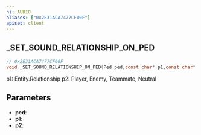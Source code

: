 ```yaml
---
ns: AUDIO
aliases: ["0x2E31ACA7477CF00F"]
apiset: client
---
```

## _SET_SOUND_RELATIONSHIP_ON_PED

```c
// 0x2E31ACA7477CF00F
void _SET_SOUND_RELATIONSHIP_ON_PED(Ped ped,const char* p1,const char* p2);
```

p1: Entity.Relationship
p2: Player, Enemy, Teammate, Neutral

## Parameters
* **ped**:
* **p1**:
* **p2**:



